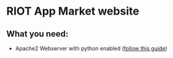# RIOT App Market website

## What you need:
* Apache2 Webserver with python enabled ([follow this guide](https://www.digitalocean.com/community/tutorials/how-to-set-up-an-apache-mysql-and-python-lamp-server-without-frameworks-on-ubuntu-14-04))